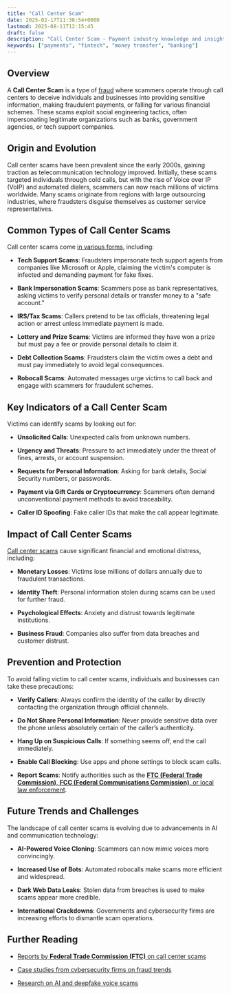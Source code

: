 ```yaml
---
title: "Call Center Scam"
date: 2025-02-17T11:38:54+0000
lastmod: 2025-08-11T12:15:45
draft: false
description: "Call Center Scam - Payment industry knowledge and insights"
keywords: ["payments", "fintech", "money transfer", "banking"]
---
```


## Overview

A **Call Center Scam** is a type of [fraud](https://faisalkhanllc.xyz/resources/payments-wiki/f/fraud/) where scammers operate through call centers to deceive individuals and businesses into providing sensitive information, making fraudulent payments, or falling for various financial schemes. These scams exploit social engineering tactics, often impersonating legitimate organizations such as banks, government agencies, or tech support companies.

## Origin and Evolution

Call center scams have been prevalent since the early 2000s, gaining traction as telecommunication technology improved. Initially, these scams targeted individuals through cold calls, but with the rise of Voice over IP (VoIP) and automated dialers, scammers can now reach millions of victims worldwide. Many scams originate from regions with large outsourcing industries, where fraudsters disguise themselves as customer service representatives.

## Common Types of Call Center Scams

Call center scams come [in various forms,](https://faisalkhanllc.xyz/resources/payments-wiki/i/indian-call-center-scam-iccs/) including:

- **Tech Support Scams**: Fraudsters impersonate tech support agents from companies like Microsoft or Apple, claiming the victim's computer is infected and demanding payment for fake fixes.

- **Bank Impersonation Scams**: Scammers pose as bank representatives, asking victims to verify personal details or transfer money to a "safe account."

- **IRS/Tax Scams**: Callers pretend to be tax officials, threatening legal action or arrest unless immediate payment is made.

- **Lottery and Prize Scams**: Victims are informed they have won a prize but must pay a fee or provide personal details to claim it.

- **Debt Collection Scams**: Fraudsters claim the victim owes a debt and must pay immediately to avoid legal consequences.

- **Robocall Scams**: Automated messages urge victims to call back and engage with scammers for fraudulent schemes.

## Key Indicators of a Call Center Scam

Victims can identify scams by looking out for:

- **Unsolicited Calls**: Unexpected calls from unknown numbers.

- **Urgency and Threats**: Pressure to act immediately under the threat of fines, arrests, or account suspension.

- **Requests for Personal Information**: Asking for bank details, Social Security numbers, or passwords.

- **Payment via Gift Cards or Cryptocurrency**: Scammers often demand unconventional payment methods to avoid traceability.

- **Caller ID Spoofing**: Fake caller IDs that make the call appear legitimate.

## Impact of Call Center Scams

[Call center scams](https://faisalkhanllc.xyz/resources/payments-wiki/i/indian-call-center-scam/) cause significant financial and emotional distress, including:

- **Monetary Losses**: Victims lose millions of dollars annually due to fraudulent transactions.

- **Identity Theft**: Personal information stolen during scams can be used for further fraud.

- **Psychological Effects**: Anxiety and distrust towards legitimate institutions.

- **Business Fraud**: Companies also suffer from data breaches and customer distrust.

## Prevention and Protection

To avoid falling victim to call center scams, individuals and businesses can take these precautions:

- **Verify Callers**: Always confirm the identity of the caller by directly contacting the organization through official channels.

- **Do Not Share Personal Information**: Never provide sensitive data over the phone unless absolutely certain of the caller’s authenticity.

- **Hang Up on Suspicious Calls**: If something seems off, end the call immediately.

- **Enable Call Blocking**: Use apps and phone settings to block scam calls.

- **Report Scams**: Notify authorities such as the [**FTC (Federal Trade Commission)**, **FCC (Federal Communications Commission)**, or local law enforcement](https://faisalkhanllc.xyz/resources/payments-wiki/l/law-enforcement-agencies-leas/).

## Future Trends and Challenges

The landscape of call center scams is evolving due to advancements in AI and communication technology:

- **AI-Powered Voice Cloning**: Scammers can now mimic voices more convincingly.

- **Increased Use of Bots**: Automated robocalls make scams more efficient and widespread.

- **Dark Web Data Leaks**: Stolen data from breaches is used to make scams appear more credible.

- **International Crackdowns**: Governments and cybersecurity firms are increasing efforts to dismantle scam operations.

## Further Reading

- [Reports by **Federal Trade Commission (FTC)** on call center scams](https://oig.ftc.gov/ftc-imposter-scams)

- [Case studies from cybersecurity firms on fraud trends](https://digitaldefynd.com/IQ/banking-cybersecurity-case-studies/)

- [Research on AI and deepfake voice scams](https://www.fcc.gov/consumers/guides/deep-fake-audio-and-video-links-make-robocalls-and-scam-texts-harder-spot)